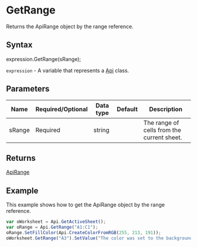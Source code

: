 # GetRange

Returns the ApiRange object by the range reference.

## Syntax

expression.GetRange(sRange);

`expression` - A variable that represents a [Api](../Api.md) class.

## Parameters

| **Name** | **Required/Optional** | **Data type** | **Default** | **Description** |
| ------------- | ------------- | ------------- | ------------- | ------------- |
| sRange | Required | string |  | The range of cells from the current sheet. |

## Returns

[ApiRange](../../ApiRange/ApiRange.md)

## Example

This example shows how to get the ApiRange object by the range reference.

```javascript
var oWorksheet = Api.GetActiveSheet();
var oRange = Api.GetRange("A1:C1");
oRange.SetFillColor(Api.CreateColorFromRGB(255, 213, 191));
oWorksheet.GetRange("A3").SetValue("The color was set to the background of cells A1:C1.");
```
